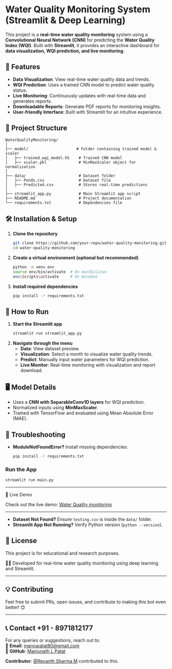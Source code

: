 # Water Quality Monitoring System (Streamlit & Deep Learning)

This project is a **real-time water quality monitoring** system using a **Convolutional Neural Network (CNN)** for predicting the **Water Quality Index (WQI)**. Built with **Streamlit**, it provides an interactive dashboard for **data visualization, WQI prediction, and live monitoring**.

## 📌 Features
- **Data Visualization**: View real-time water quality data and trends.
- **WQI Prediction**: Uses a trained CNN model to predict water quality status.
- **Live Monitoring**: Continuously updates with real-time data and generates reports.
- **Downloadable Reports**: Generate PDF reports for monitoring insights.
- **User-friendly Interface**: Built with Streamlit for an intuitive experience.

## 📁 Project Structure
```
WaterQualityMonitoring/
│
├── model/                     # Folder containing trained model & scaler
│   ├── trained_wqi_model.h5    # Trained CNN model
│   ├── scaler.pkl              # MinMaxScaler object for normalization
│
├── data/                       # Dataset folder
│   ├── Ponds.csv               # Dataset file
│   ├── Predicted.csv           # Stores real-time predictions
│
├── streamlit_app.py            # Main Streamlit app script
├── README.md                   # Project documentation
└── requirements.txt            # Dependencies file
```

## 🛠️ Installation & Setup
1. **Clone the repository**  
   ```bash
   git clone https://github.com/your-repo/water-quality-monitoring.git
   cd water-quality-monitoring
   ```

2. **Create a virtual environment (optional but recommended)**  
   ```bash
   python -m venv env
   source env/bin/activate  # On macOS/Linux
   env\Scripts\activate     # On Windows
   ```

3. **Install required dependencies**  
   ```bash
   pip install -r requirements.txt
   ```

## 🚀 How to Run
1. **Start the Streamlit app**  
   ```bash
   streamlit run streamlit_app.py
   ```
2. **Navigate through the menu**  
   - **Data**: View dataset preview.  
   - **Visualization**: Select a month to visualize water quality trends.  
   - **Predict**: Manually input water parameters for WQI prediction.  
   - **Live Monitor**: Real-time monitoring with visualization and report download.  

## 🖥️ Model Details
- Uses a **CNN with SeparableConv1D layers** for WQI prediction.
- Normalized inputs using **MinMaxScaler**.
- Trained with TensorFlow and evaluated using Mean Absolute Error (MAE).

## 🔧 Troubleshooting
- **ModuleNotFoundError?** Install missing dependencies:  
  ```bash
  pip install -r requirements.txt
  ```

### Run the App
```sh
streamlit run main.py
```

---

🎥 Live Demo

Check out the live demo: [Water Quality monitoring](https://water-quality-monitoring.streamlit.app/)

---
  
- **Dataset Not Found?** Ensure `testing.csv` is inside the `data/` folder.
- **Streamlit App Not Running?** Verify Python version (`python --version`).

## 📜 License
This project is for educational and research purposes.

👨‍💻 Developed for real-time water quality monitoring using deep learning and Streamlit.

---

## 💡 Contributing
Feel free to submit PRs, open issues, and contribute to making this bot even better! 😊

---

## 📞 Contact +91 - 8971812177
For any queries or suggestions, reach out to:  
📧 **Email**: manjupatat80@gmail.com  
🐙 **GitHub**: [Manjunath L Patat](https://github.com/Manjupatat)

**Contributor**: [@Revanth Sharma M](https://github.com/RevanthSharmaM)  contributed to this.
